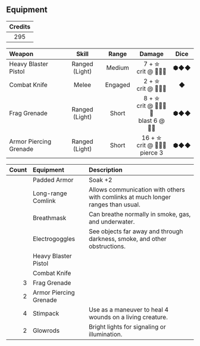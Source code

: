 ## Equipment

| Credits |
|:-------:|
|   295   |

|         Weapon         |     Skill      |  Range  |                     Damage                      | Dice |
|:---------------------- |:--------------:|:-------:|:-----------------------------------------------:|:----:|
| Heavy Blaster Pistol   | Ranged (Light) | Medium  | 7 + ✮  <br> crit @ 🦇🦇🦇                       | ⬢◆◆
| Combat Knife           | Melee          | Engaged | 2 + ✮  <br> crit @ 🦇🦇🦇                       | ◆
| Frag Grenade           | Ranged (Light) | Short   | 8 + ✮  <br> crit @ 🦇🦇🦇🦇 <br> blast 6 @ 🦇🦇 | ⬢◆◆
| Armor Piercing Grenade | Ranged (Light) | Short   | 16 + ✮ <br> crit @ 🦇🦇🦇   <br> pierce 3       | ⬢◆◆

| Count |        Equipment       | Description |
| -----:|:---------------------- |:----------- |
|       | Padded Armor           | Soak +2
|       | Long-range Comlink     | Allows communication with others with comlinks at much longer ranges than usual.
|       | Breathmask             | Can breathe normally in smoke, gas, and underwater.
|       | Electrogoggles         | See objects far away and through darkness, smoke, and other obstructions.
|       | Heavy Blaster Pistol
|       | Combat Knife
|   3   | Frag Grenade
|   2   | Armor Piercing Grenade
|   4   | Stimpack               | Use as a maneuver to heal 4 wounds on a living creature.
|   2   | Glowrods               | Bright lights for signaling or illumination.
